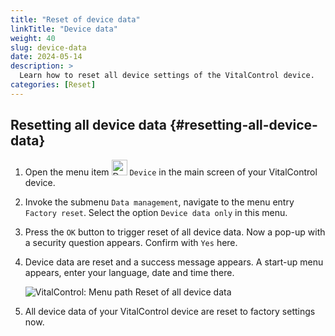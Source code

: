 ```yaml
---
title: "Reset of device data"
linkTitle: "Device data"
weight: 40
slug: device-data
date: 2024-05-14
description: >
  Learn how to reset all device settings of the VitalControl device.
categories: [Reset]
---
```

## Resetting all device data {#resetting-all-device-data}

1. Open the menu item <img src="/icons/device.svg" width="25" align="bottom" alt="Device" /> `Device` in the main screen of your VitalControl device.

1. Invoke the submenu `Data management`, navigate to the menu entry `Factory reset`. Select the option `Device data only` in this menu.

1. Press the `OK` button to trigger reset of all device data. Now a pop-up with a security question appears. Confirm with `Yes` here.

1. Device data are reset and a success message appears. A start-up menu appears, enter your language, date and time there.

   ![VitalControl: Menu path Reset of all device data](../images/resetdevicedata.png "Reset of device data")

1. All device data of your VitalControl device are reset to factory settings now.
